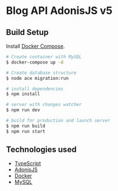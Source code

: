 # Blog API AdonisJS v5

## Build Setup

Install [Docker Compose](https://docs.docker.com/compose/install/).

```bash
# Create container with MySQL
$ docker-compose up -d

# Create database structure
$ node ace migration:run

# install dependencies
$ npm install

# server with changes watcher
$ npm run dev

# build for production and launch server
$ npm run build
$ npm run start
```

## Technologies used
- [TypeScript](https://www.typescriptlang.org/docs/)
- [AdonisJS](https://adonisjs.com/)
- [Docker](https://www.docker.com/)
- [MySQL](https://www.mysql.com/)
